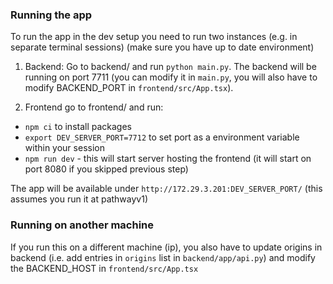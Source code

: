 ### Running the app

To run the app in the dev setup you need to run two instances (e.g. in separate terminal sessions)
(make sure you have up to date environment)

1. Backend:
Go to backend/ and run `python main.py`.
The backend will be running on port 7711 (you can modify it in `main.py`, you will also have to modify BACKEND_PORT in `frontend/src/App.tsx`).

2. Frontend
go to frontend/ and run:
* `npm ci` to install packages
* `export DEV_SERVER_PORT=7712` to set port as a environment variable within your session
* `npm run dev` - this will start server hosting the frontend (it will start on port 8080 if you skipped previous step)

The app will be available under `http://172.29.3.201:DEV_SERVER_PORT/` (this assumes you run it at pathwayv1)

### Running on another machine

If you run this on a different machine (ip), you also have to update origins in backend (i.e. add entries in `origins` list in `backend/app/api.py`) and modify the BACKEND_HOST in `frontend/src/App.tsx`